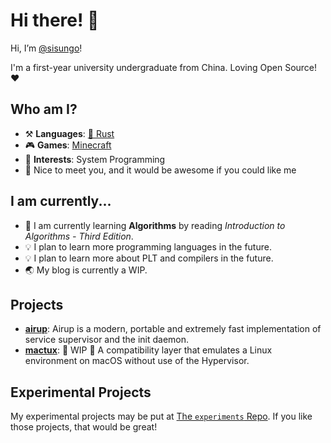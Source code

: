 # Hi there! 👋

Hi, I’m [@sisungo](https://github.com/sisungo)!

I'm a first-year university undergraduate from China. Loving Open Source! ❤️

## Who am I?
 - ⚒️ **Languages**: [🦀 Rust](https://rust-lang.org)
 - 🎮 **Games**: [Minecraft](https://minecraft.net)
 - 🌟 **Interests**: System Programming
 - 🍭 Nice to meet you, and it would be awesome if you could like me

## I am currently...
 - 🔬 I am currently learning **Algorithms** by reading *Introduction to Algorithms - Third Edition*.
 - 💡 I plan to learn more programming languages in the future.
 - 💡 I plan to learn more about PLT and compilers in the future.
 - 🌏 My blog is currently a WIP.

## Projects
 - [**airup**](https://github.com/sisungo/airup): Airup is a modern, portable and extremely fast implementation of service 
 supervisor and the init daemon.
 - [**mactux**](https://github.com/sisungo/mactux): 🚧 WIP 🚧 A compatibility layer that emulates a Linux environment on macOS
 without use of the Hypervisor.

## Experimental Projects
My experimental projects may be put at [The `experiments` Repo](https://github.com/sisungo/experiments). If you like those
projects, that would be great!
